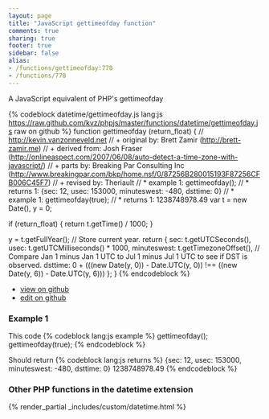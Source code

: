 ```yaml
---
layout: page
title: "JavaScript gettimeofday function"
comments: true
sharing: true
footer: true
sidebar: false
alias:
- /functions/gettimeofday:778
- /functions/778
---
```

<!-- Generated by Rakefile:build -->
A JavaScript equivalent of PHP's gettimeofday

{% codeblock datetime/gettimeofday.js lang:js https://raw.github.com/kvz/phpjs/master/functions/datetime/gettimeofday.js raw on github %}
function gettimeofday (return_float) {
  // http://kevin.vanzonneveld.net
  // + original by: Brett Zamir (http://brett-zamir.me)
  // +      derived from: Josh Fraser (http://onlineaspect.com/2007/06/08/auto-detect-a-time-zone-with-javascript/)
  // +         parts by: Breaking Par Consulting Inc (http://www.breakingpar.com/bkp/home.nsf/0/87256B280015193F87256CFB006C45F7)
  // +  revised by: Theriault
  // *   example 1: gettimeofday();
  // *   returns 1: {sec: 12, usec: 153000, minuteswest: -480, dsttime: 0}
  // *   example 1: gettimeofday(true);
  // *   returns 1: 1238748978.49
  var t = new Date(),
    y = 0;

  if (return_float) {
    return t.getTime() / 1000;
  }

  y = t.getFullYear(); // Store current year.
  return {
    sec: t.getUTCSeconds(),
    usec: t.getUTCMilliseconds() * 1000,
    minuteswest: t.getTimezoneOffset(),
    // Compare Jan 1 minus Jan 1 UTC to Jul 1 minus Jul 1 UTC to see if DST is observed.
    dsttime: 0 + (((new Date(y, 0)) - Date.UTC(y, 0)) !== ((new Date(y, 6)) - Date.UTC(y, 6)))
  };
}
{% endcodeblock %}

 - [view on github](https://github.com/kvz/phpjs/blob/master/functions/datetime/gettimeofday.js)
 - [edit on github](https://github.com/kvz/phpjs/edit/master/functions/datetime/gettimeofday.js)

### Example 1
This code
{% codeblock lang:js example %}
gettimeofday();
gettimeofday(true);
{% endcodeblock %}

Should return
{% codeblock lang:js returns %}
{sec: 12, usec: 153000, minuteswest: -480, dsttime: 0}
1238748978.49
{% endcodeblock %}


### Other PHP functions in the datetime extension
{% render_partial _includes/custom/datetime.html %}
